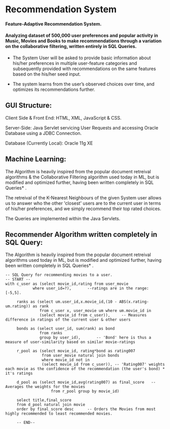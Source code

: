 # Recommendation System

#### Feature-Adaptive Recommendation System. 
#### Analyzing dataset of 500,000 user preferences and popular activity in Music, Movies and Books to make recommendations through a variation on the collaborative filtering, written entirely in SQL Queries.

- The System User will be asked to provide basic information about his/her preferences in multiple user-feature categories and subsequently provided with recommendations on the same features based on the his/her seed input.

- The system learns from the user’s observed choices over time, and optimizes its recommendations further.

## GUI Structure:

Client Side & Front End: HTML, XML, JavaScript & CSS.

Server-Side: Java Servlet servicing User Requests and accessing Oracle Database using a JDBC Connection. 
    
Database (Currently Local): Oracle 11g XE
  
## Machine Learning:

The Algorithm is heavily inspired from the popular document retreival algorithms & the Collaborative Filtering algorithm used today in ML, but is modified and optimized further, having been written completely in SQL Queries* .

The retreival of the K-Nearest Neighbours of the given System user allows us to answer who the other 'closest' users are to the current user in terms of his/her preferences, and we simply recommend their top rated choices.

The Queries are implemented within the Java Servlets.


## Recommender Algorithm written completely in SQL Query: 

The Algorithm is heavily inspired from the popular document retreival algorithms used today in ML, but is modified and optimized further, having been written completely in SQL Queries* .

    -- SQL Query for recommending movies to a user.
    -- START --
    with c_user as (select movie_id,rating from user_movie      
                where user_id=?),       --ratings are in the range: [-5,5]. 
            
         ranks as (select um.user_id,x.movie_id,(10 - ABS(x.rating-um.rating)) as rank   
				   from c_user x, user_movie um where um.movie_id in
				   (select movie_id from c_user)),     -- Measures difference in ratings of the current user & other users

         bonds as (select user_id, sum(rank) as bond 
				   from ranks
				   group by user_id),       -- 'Bond' here is thus a measure of user-similarity based on similar movie-ratings

         r_pool as (select movie_id, rating*bond as rating007   
					from user_movie natural join bonds
					where movie_id not in
					(select movie_id from c_user)), -- 'Rating007' weights each movie as the confidence of the recommendation (the user's bond) * it's ratings
			  
	     d_pool as (select movie_id,avg(rating007) as final_score   -- Averages the weights for the movies
	    				from r_pool group by movie_id)
	
	     select title,final_score 
	     from d_pool natural join movie 
         order by final_score desc      -- Orders the Movies from most highly recommended to least recommended movies.
         
         -- END--
